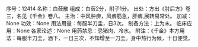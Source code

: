 序号：12414
名称：白蔹散
组成：白蔹2分，附子1分。
出处：方出《肘后方》卷三，名见《千金》卷八。
主治：中风肿痹，风痹筋急，肝痹,展转易常处。
加减：None
功效：None
用法用量：每服半刀圭，日3次。
制备方法：上为末。
临床应用：None
各家论述：None
用药禁忌：忌猪肉、冷水。
附注：《千金》本方用法：每服半刀圭，酒下，一日三次，不知增至一刀圭。身中热行为候，十日便觉。
